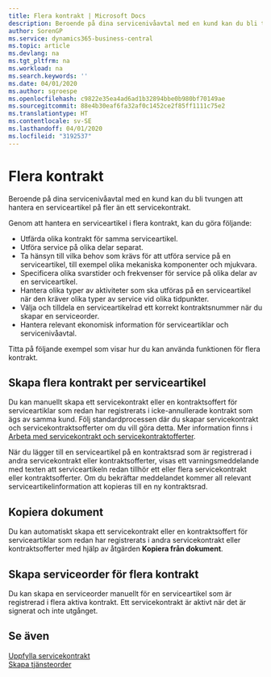 ```yaml
---
title: Flera kontrakt | Microsoft Docs
description: Beroende på dina servicenivåavtal med en kund kan du bli tvungen att hantera en serviceartikel på fler än ett servicekontrakt.
author: SorenGP
ms.service: dynamics365-business-central
ms.topic: article
ms.devlang: na
ms.tgt_pltfrm: na
ms.workload: na
ms.search.keywords: ''
ms.date: 04/01/2020
ms.author: sgroespe
ms.openlocfilehash: c9822e35ea4ad6ad1b32894bbe0b980bf70149ae
ms.sourcegitcommit: 88e4b30eaf6fa32af0c1452ce2f85ff1111c75e2
ms.translationtype: HT
ms.contentlocale: sv-SE
ms.lasthandoff: 04/01/2020
ms.locfileid: "3192537"
---
```

# <a name="multiple-contracts"></a>Flera kontrakt
Beroende på dina servicenivåavtal med en kund kan du bli tvungen att hantera en serviceartikel på fler än ett servicekontrakt.  
  
Genom att hantera en serviceartikel i flera kontrakt, kan du göra följande:  
  
* Utfärda olika kontrakt för samma serviceartikel.  
* Utföra service på olika delar separat.  
* Ta hänsyn till vilka behov som krävs för att utföra service på en serviceartikel, till exempel olika mekaniska komponenter och mjukvara.  
* Specificera olika svarstider och frekvenser för service på olika delar av en serviceartikel.  
* Hantera olika typer av aktiviteter som ska utföras på en serviceartikel när den kräver olika typer av service vid olika tidpunkter.  
* Välja och tilldela en serviceartikelrad ett korrekt kontraktsnummer när du skapar en serviceorder.  
* Hantera relevant ekonomisk information för serviceartiklar och servicenivåavtal.  
  
Titta på följande exempel som visar hur du kan använda funktionen för flera kontrakt.  
  
## <a name="creating-multiple-contracts-per-service-item"></a>Skapa flera kontrakt per serviceartikel  
Du kan manuellt skapa ett servicekontrakt eller en kontraktsoffert för serviceartiklar som redan har registrerats i icke-annullerade kontrakt som ägs av samma kund. Följ standardprocessen där du skapar servicekontrakt och servicekontraktsofferter om du vill göra detta. Mer information finns i [Arbeta med servicekontrakt och servicekontraktofferter](service-how-to-create-service-contracts-and-service-contract-quotes.md).  
  
När du lägger till en serviceartikel på en kontraktsrad som är registrerad i andra servicekontrakt eller kontraktsofferter, visas ett varningsmeddelande med texten att serviceartikeln redan tillhör ett eller flera servicekontrakt eller kontraktsofferter. Om du bekräftar meddelandet kommer all relevant serviceartikelinformation att kopieras till en ny kontraktsrad.  
  
## <a name="copying-documents"></a>Kopiera dokument  
Du kan automatiskt skapa ett servicekontrakt eller en kontraktsoffert för serviceartiklar som redan har registrerats i andra servicekontrakt eller kontraktsofferter med hjälp av åtgärden **Kopiera från dokument**.  
  
## <a name="creating-service-orders-for-multiple-contracts"></a>Skapa serviceorder för flera kontrakt  
Du kan skapa en serviceorder manuellt för en serviceartikel som är registrerad i flera aktiva kontrakt. Ett servicekontrakt är aktivt när det är signerat och inte utgånget.  
  
## <a name="see-also"></a>Se även  
[Uppfylla servicekontrakt](service-fulfill-service-contracts.md)  
[Skapa tjänsteorder](service-how-to-create-service-orders.md)  
